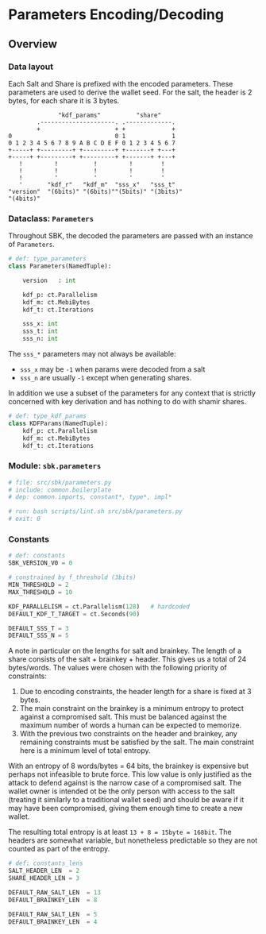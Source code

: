 # Parameters Encoding/Decoding

## Overview

### Data layout

Each Salt and Share is prefixed with the encoded parameters. These
parameters are used to derive the wallet seed. For the salt, the
header is 2 bytes, for each share it is 3 bytes.

```bob
              "kdf_params"          "share"
        .---------------------. .-------------.
        +                     + +             +
0                             0 1             1
0 1 2 3 4 5 6 7 8 9 A B C D E F 0 1 2 3 4 5 6 7
+-----+ +---------+ +---------+ +-------+ +---+
+-----+ +---------+ +---------+ +-------+ +---+
   !         !          !         !        !
   !         !          !         !        !
   !         '          '         '        '
   '       "kdf_r"   "kdf_m"  "sss_x"   "sss_t"
"version"  "(6bits)" "(6bits)""(5bits)" "(3bits)"
"(4bits)"
```


### Dataclass: `Parameters`

Throughout SBK, the decoded the parameters are passed with an instance
of `Parameters`.

```python
# def: type_parameters
class Parameters(NamedTuple):

    version   : int

    kdf_p: ct.Parallelism
    kdf_m: ct.MebiBytes
    kdf_t: ct.Iterations

    sss_x: int
    sss_t: int
    sss_n: int
```

The `sss_*` parameters may not always be available:
- `sss_x` may be `-1` when params were decoded from a salt
- `sss_n` are usually `-1` except when generating shares.

In addition we use a subset of the parameters for any context that is
strictly concerned with key derivation and has nothing to do with
shamir shares.

```python
# def: type_kdf_params
class KDFParams(NamedTuple):
    kdf_p: ct.Parallelism
    kdf_m: ct.MebiBytes
    kdf_t: ct.Iterations
```


### Module: `sbk.parameters`

```python
# file: src/sbk/parameters.py
# include: common.boilerplate
# dep: common.imports, constant*, type*, impl*
```

```bash
# run: bash scripts/lint.sh src/sbk/parameters.py
# exit: 0
```


### Constants

```python
# def: constants
SBK_VERSION_V0 = 0

# constrained by f_threshold (3bits)
MIN_THRESHOLD = 2
MAX_THRESHOLD = 10

KDF_PARALLELISM = ct.Parallelism(128)   # hardcoded
DEFAULT_KDF_T_TARGET = ct.Seconds(90)

DEFAULT_SSS_T = 3
DEFAULT_SSS_N = 5
```

A note in particular on the lengths for salt and brainkey. The length
of a share consists of the salt + brainkey + header. This gives us a
total of 24 bytes/words. The values were chosen with the following
priority of constraints:

1. Due to encoding constraints, the header length for a share is fixed
   at 3 bytes.
2. The main constraint on the brainkey is a minimum entropy to protect
   against a compromised salt. This must be balanced against the
   maximum number of words a human can be expected to memorize.
3. With the previous two constraints on the header and brainkey, any
   remaining constraints must be satisfied by the salt. The main
   constraint here is a minimum level of total entropy.

With an entropy of 8 words/bytes = 64 bits, the brainkey is expensive
but perhaps not infeasible to brute force. This low value is only
justified as the attack to defend against is the narrow case of a
compromised salt. The wallet owner is intended ot be the only person
with access to the salt (treating it similarly to a traditional wallet
seed) and should be aware if it may have been compromised, giving them
enough time to create a new wallet.

The resulting total entropy is at least `13 + 8 = 15byte = 168bit`. The
headers are somewhat variable, but nonetheless predictable so they are
not counted as part of the entropy.

```python
# def: constants_lens
SALT_HEADER_LEN  = 2
SHARE_HEADER_LEN = 3

DEFAULT_RAW_SALT_LEN  = 13
DEFAULT_BRAINKEY_LEN  = 8

DEFAULT_RAW_SALT_LEN  = 5
DEFAULT_BRAINKEY_LEN  = 4
```
